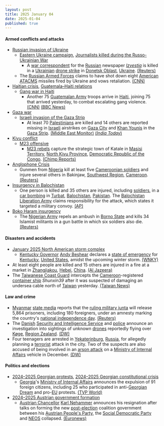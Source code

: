```yaml
---
layout: post
title: 2025 January 04
date: 2025-01-04
published: true
---
```



#### Armed conflicts and attacks

* [Russian invasion of Ukraine](https://en.wikipedia.org/wiki/Russian_invasion_of_Ukraine "Russian invasion of Ukraine")
  * [Eastern Ukraine campaign](https://en.wikipedia.org/wiki/Eastern_Ukraine_campaign "Eastern Ukraine campaign"), [Journalists killed during the Russo-Ukrainian War](https://en.wikipedia.org/wiki/List_of_journalists_killed_during_the_Russo-Ukrainian_War "List of journalists killed during the Russo-Ukrainian War")
    * A [war correspondent](https://en.wikipedia.org/wiki/War_correspondent "War correspondent") for the [Russian](https://en.wikipedia.org/wiki/Russia "Russia") newspaper *[Izvestia](https://en.wikipedia.org/wiki/Izvestia "Izvestia")* is killed in a [Ukrainian](https://en.wikipedia.org/wiki/Armed_Forces_of_Ukraine "Armed Forces of Ukraine") [drone strike](https://en.wikipedia.org/wiki/Drone_warfare "Drone warfare") in [Donetsk Oblast](https://en.wikipedia.org/wiki/Donetsk_Oblast "Donetsk Oblast"), [Ukraine](https://en.wikipedia.org/wiki/Ukraine "Ukraine"). [(Reuters)](https://www.reuters.com/world/europe/russias-izvestia-says-reporter-killed-drone-strike-eastern-ukraine-2025-01-04/)
  * The [Russian Armed Forces](https://en.wikipedia.org/wiki/Russian_Armed_Forces "Russian Armed Forces") claims to have shot down eight [American](https://en.wikipedia.org/wiki/United_States_Armed_Forces "United States Armed Forces") [ATACMS](https://en.wikipedia.org/wiki/ATACMS "ATACMS") missiles fired by Ukraine and vows retaliation. [(CNN)](https://edition.cnn.com/2025/01/04/europe/russia-retaliation-eight-atacms-missiles-intl/index.html)
* [Haitian crisis](https://en.wikipedia.org/wiki/Haitian_crisis_%282018%E2%80%93present%29 "Haitian crisis (2018–present)"), [Guatemala–Haiti relations](https://en.wikipedia.org/wiki/Guatemala%E2%80%93Haiti_relations "Guatemala–Haiti relations")
  * [Gang war in Haiti](https://en.wikipedia.org/wiki/Gang_war_in_Haiti "Gang war in Haiti")
    * Another 75 [Guatemalan Army](https://en.wikipedia.org/wiki/Armed_Forces_of_Guatemala "Armed Forces of Guatemala") troops arrive in [Haiti](https://en.wikipedia.org/wiki/Haiti "Haiti"), joining 75 that arrived yesterday, to combat escalating gang violence. [(CNN)](https://www.cnn.com/2025/01/03/americas/haiti-gang-violence-guatemala-el-salvador-soldiers-intl-latam/index.html) [(BBC News)](https://www.bbc.com/news/articles/c2ld49lqq5qo)
* [Gaza war](https://en.wikipedia.org/wiki/Gaza_war "Gaza war")
  * [Israeli invasion of the Gaza Strip](https://en.wikipedia.org/wiki/Israeli_invasion_of_the_Gaza_Strip "Israeli invasion of the Gaza Strip")
    * At least 70 [Palestinians](https://en.wikipedia.org/wiki/Palestinians "Palestinians") are killed and 14 others are reported missing in [Israeli](https://en.wikipedia.org/wiki/Israeli_Air_Force "Israeli Air Force") airstrikes on [Gaza City](https://en.wikipedia.org/wiki/Gaza_City "Gaza City") and [Khan Younis](https://en.wikipedia.org/wiki/Khan_Yunis "Khan Yunis") in the [Gaza Strip](https://en.wikipedia.org/wiki/Gaza_Strip "Gaza Strip"). [(Middle East Monitor)](https://www.middleeastmonitor.com/20250104-27-palestinians-killed-14-missing-from-israeli-airstrikes-on-gaza/) [(*India Today*)](https://www.indiatoday.in/world/story/israel-hamas-war-70-dead-injured-in-fresh-strikes-2659873-2025-01-05)
* [Kivu conflict](https://en.wikipedia.org/wiki/Kivu_conflict "Kivu conflict")
  * [M23 offensive](https://en.wikipedia.org/wiki/M23_offensive_%282022%E2%80%93present%29 "M23 offensive (2022–present)")
    * [M23 rebels](https://en.wikipedia.org/wiki/March_23_Movement "March 23 Movement") capture the strategic town of Katale in [Masisi Territory](https://en.wikipedia.org/wiki/Masisi_Territory "Masisi Territory"), [North Kivu Province](https://en.wikipedia.org/wiki/North_Kivu_Province "North Kivu Province"), [Democratic Republic of the Congo](https://en.wikipedia.org/wiki/Democratic_Republic_of_the_Congo "Democratic Republic of the Congo"). [(Chimp Reports)](https://chimpreports.com/drc-m23-rebels-capture-strategic-town-of-katale-in-masisi-territory/)
* [Anglophone Crisis](https://en.wikipedia.org/wiki/Anglophone_Crisis "Anglophone Crisis")
  * Gunmen from [Nigeria](https://en.wikipedia.org/wiki/Nigeria "Nigeria") kill at least five [Cameroonian soldiers](https://en.wikipedia.org/wiki/Army_of_Cameroon "Army of Cameroon") and injure several others in Bakinjaw, [Southwest Region](https://en.wikipedia.org/wiki/Southwest_Region_%28Cameroon%29 "Southwest Region (Cameroon)"), [Cameroon](https://en.wikipedia.org/wiki/Cameroon "Cameroon"). [(Reuters)](https://www.reuters.com/world/africa/gunmen-nigeria-kill-five-cameroonian-soldiers-mp-says-2025-01-04/)
* [Insurgency in Balochistan](https://en.wikipedia.org/wiki/Insurgency_in_Balochistan "Insurgency in Balochistan")
  * One person is killed and 35 others are injured, including [soldiers](https://en.wikipedia.org/wiki/Pakistan_Armed_Forces "Pakistan Armed Forces"), in a [car bombing](https://en.wikipedia.org/wiki/Car_bomb "Car bomb") in [Turbat](https://en.wikipedia.org/wiki/Turbat "Turbat"), [Balochistan](https://en.wikipedia.org/wiki/Balochistan "Balochistan"), [Pakistan](https://en.wikipedia.org/wiki/Pakistan "Pakistan"). The [Balochistan Liberation Army](https://en.wikipedia.org/wiki/Balochistan_Liberation_Army "Balochistan Liberation Army") claims responsibility for the attack, which states it targeted a military convoy. [(AP)](https://apnews.com/article/pakistan-balochistan-turbat-explosion-soldiers-72c4df692f4f0950d882d1b3961c32f2)
* [Boko Haram insurgency](https://en.wikipedia.org/wiki/Boko_Haram_insurgency "Boko Haram insurgency")
  * The [Nigerian Army](https://en.wikipedia.org/wiki/Nigerian_Army "Nigerian Army") repels an ambush in [Borno State](https://en.wikipedia.org/wiki/Borno_State "Borno State") and kills 34 Islamist militants in a gun battle in which six soldiers also die. [(Reuters)](https://www.reuters.com/world/africa/nigerian-troops-repel-boko-haram-ambush-borno-kill-34-insurgents-2025-01-08/)

#### Disasters and accidents

* [January 2025 North American storm complex](https://en.wikipedia.org/wiki/January_2025_North_American_storm_complex "January 2025 North American storm complex")
  * [Kentucky Governor](https://en.wikipedia.org/wiki/Governor_of_Kentucky "Governor of Kentucky") [Andy Beshear](https://en.wikipedia.org/wiki/Andy_Beshear "Andy Beshear") declares a [state of emergency](https://en.wikipedia.org/wiki/State_of_emergency "State of emergency") for [Kentucky](https://en.wikipedia.org/wiki/Kentucky "Kentucky"), [United States](https://en.wikipedia.org/wiki/United_States "United States"), amidst the upcoming winter storm. [(WNKY)](https://www.wnky.com/release-gov-beshear-declares-state-of-emergency-ahead-of-winter-storm-system/)
* At least eight people are killed and 15 others are injured in a fire at a market in [Zhangjiakou](https://en.wikipedia.org/wiki/Zhangjiakou "Zhangjiakou"), [Hebei](https://en.wikipedia.org/wiki/Hebei "Hebei"), [China](https://en.wikipedia.org/wiki/China "China"). [(Al Jazeera)](https://www.aljazeera.com/news/2025/1/4/fire-at-market-in-hebei-china-kills-and-wounds-several-people)
* The [Taiwanese Coast Guard](https://en.wikipedia.org/wiki/Coast_Guard_Administration_%28Taiwan%29 "Coast Guard Administration (Taiwan)") intercepts the [Cameroon](https://en.wikipedia.org/wiki/Cameroon "Cameroon")-registered [container ship](https://en.wikipedia.org/wiki/Container_ship "Container ship") *Shunxin39* after it was suspected of damaging an undersea cable north of [Taiwan](https://en.wikipedia.org/wiki/Taiwan "Taiwan") yesterday. [(Taiwan News)](https://www.taiwannews.com.tw/)

#### Law and crime

* [Myanmar](https://en.wikipedia.org/wiki/Myanmar "Myanmar") [state media](https://en.wikipedia.org/wiki/Media_in_Myanmar "Media in Myanmar") reports that the [ruling military junta](https://en.wikipedia.org/wiki/State_Administration_Council "State Administration Council") will release 5,864 prisoners, including 180 foreigners, under an amnesty marking the country's [national independence day](https://en.wikipedia.org/wiki/Independence_Day_%28Myanmar%29 "Independence Day (Myanmar)"). [(Reuters)](https://www.reuters.com/world/asia-pacific/myanmar-junta-free-5864-prisoners-under-amnesty-2025-01-04/)
* The [Danish](https://en.wikipedia.org/wiki/Denmark "Denmark") [Security and Intelligence Service](https://en.wikipedia.org/wiki/Danish_Security_and_Intelligence_Service "Danish Security and Intelligence Service") and [police](https://en.wikipedia.org/wiki/Police_of_Denmark "Police of Denmark") announce an investigation into sightings of unknown [drones](https://en.wikipedia.org/wiki/UFO "UFO") reportedly flying over [Køge](https://en.wikipedia.org/wiki/K%C3%B8ge "Køge"), [Region Zealand](https://en.wikipedia.org/wiki/Region_Zealand "Region Zealand"). [(DW)](https://www.dw.com/en/danish-police-investigate-mystery-drone-sightings/a-71217317)
* Four teenagers are arrested in [Yekaterinburg](https://en.wikipedia.org/wiki/Yekaterinburg "Yekaterinburg"), [Russia](https://en.wikipedia.org/wiki/Russia "Russia"), for allegedly planning a [terrorist](https://en.wikipedia.org/wiki/Terrorism "Terrorism") attack in the city. Two of the suspects are also accused of being involved in an [arson attack](https://en.wikipedia.org/wiki/Arson_attack "Arson attack") on a [Ministry of Internal Affairs](https://en.wikipedia.org/wiki/Ministry_of_Internal_Affairs_%28Russia%29 "Ministry of Internal Affairs (Russia)") vehicle in December. [(DW)](https://www.dw.com/en/russia-four-arrested-for-plotting-terrorist-attack/a-71216812)

#### Politics and elections

* [2024–2025 Georgian protests](https://en.wikipedia.org/wiki/2024%E2%80%932025_Georgian_protests "2024–2025 Georgian protests"), [2024–2025 Georgian constitutional crisis](https://en.wikipedia.org/wiki/2024%E2%80%932025_Georgian_constitutional_crisis "2024–2025 Georgian constitutional crisis")
  * [Georgia](https://en.wikipedia.org/wiki/Georgia_%28country%29 "Georgia (country)")'s [Ministry of Internal Affairs](https://en.wikipedia.org/wiki/Ministry_of_Internal_Affairs_of_Georgia "Ministry of Internal Affairs of Georgia") announces the expulsion of 91 foreign citizens, including 25 who participated in anti-[Georgian Dream](https://en.wikipedia.org/wiki/Georgian_Dream "Georgian Dream") and pro-[EU](https://en.wikipedia.org/wiki/European_Union "European Union") protests. [(TVP World)](https://tvpworld.com/84360400/georgia-deports-foreigners-amid-anti-government-protests)
* [2024–2025 Austrian government formation](https://en.wikipedia.org/wiki/2024_Austrian_legislative_election#Government_formation "2024 Austrian legislative election")
  * [Austrian Chancellor](https://en.wikipedia.org/wiki/Federal_Chancellor_of_Austria "Federal Chancellor of Austria") [Karl Nehammer](https://en.wikipedia.org/wiki/Karl_Nehammer "Karl Nehammer") announces his resignation after talks on forming the new [post-election](https://en.wikipedia.org/wiki/2024_Austrian_legislative_election "2024 Austrian legislative election") coalition government between his [Austrian People's Party](https://en.wikipedia.org/wiki/Austrian_People%27s_Party "Austrian People's Party"), the [Social Democratic Party](https://en.wikipedia.org/wiki/Social_Democratic_Party_of_Austria "Social Democratic Party of Austria") and [NEOS](https://en.wikipedia.org/wiki/NEOS_%28Austria%29 "NEOS (Austria)") collapsed. [(Euronews)](https://www.euronews.com/my-europe/2025/01/04/the-austrian-chancelor-karl-nehammer-resignes-after-talks-on-forming-a-government-collapse)
